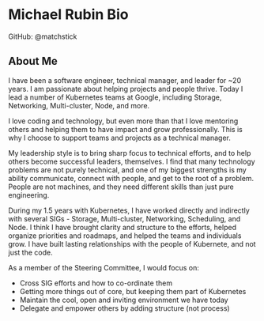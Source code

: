 # Michael Rubin Bio

GitHub: @matchstick

## About Me

I have been a software engineer, technical manager, and leader for
~20 years.  I am passionate about helping projects and people thrive.
Today I lead a number of Kubernetes teams at Google, including Storage,
Networking, Multi-cluster, Node, and more.

I love coding and technology, but even more than that I love mentoring
others and helping them to have impact and grow professionally.  This is
why I choose to support teams and projects as a technical manager.

My leadership style is to bring sharp focus to technical efforts, and
to help others become successful leaders, themselves.  I find that many
technology problems are not purely technical, and one of my biggest
strengths is my ability communicate, connect with people, and get to
the root of a problem.  People are not machines, and they need different
skills than just pure engineering.

During my 1.5 years with Kubernetes, I have worked directly and
indirectly with several SIGs - Storage, Multi-cluster, Networking,
Scheduling, and Node.  I think I have brought clarity and structure to
the efforts, helped organize priorities and roadmaps, and helped the
teams and individuals grow.  I have built lasting relationships with
the people of Kubernete, and not just the code.

As a member of the Steering Committee, I would focus on:

 * Cross SIG efforts and how to co-ordinate them
 * Getting more things out of core, but keeping them part of Kubernetes
 * Maintain the cool, open and inviting environment we have today
 * Delegate and empower others by adding structure (not process)

